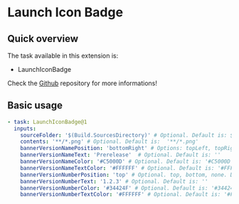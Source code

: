 # Launch Icon Badge

## Quick overview

The task available in this extension is:

- LaunchIconBadge

Check the [Github](https://github.com/damienaicheh/azure-devops-launch-icon-badge) repository for more informations!

## Basic usage

```yml
- task: LaunchIconBadge@1
  inputs:
    sourceFolder: '$(Build.SourcesDirectory)' # Optional. Default is: $(Build.SourcesDirectory)
    contents: '**/*.png' # Optional. Default is:  '**/*.png'
    bannerVersionNamePosition: 'bottomRight' # Options: topLeft, topRight, bottomRight, bottomLeft. Default is: 'bottomRight'
    bannerVersionNameText: 'Prerelease'  # Optional. Default is: ''
    bannerVersionNameColor: '#C5000D' # Optional. Default is: '#C5000D'
    bannerVersionNameTextColor: '#FFFFFF' # Optional. Default is: '#FFFFFF'
    bannerVersionNumberPosition: 'top' # Optional. top, bottom, none. Default is: 'none'
    bannerVersionNumberText: '1.2.3' # Optional. Default is: ''
    bannerVersionNumberColor: '#34424F' # Optional. Default is: '#34424F'
    bannerVersionNumberTextColor: '#FFFFFF' # Optional. Default is: '#FFFFFF'
```
